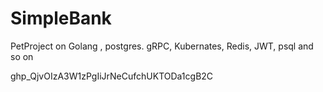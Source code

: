 # SimpleBank
PetProject on Golang , postgres. gRPC, Kubernates, Redis, JWT, psql and so on

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
